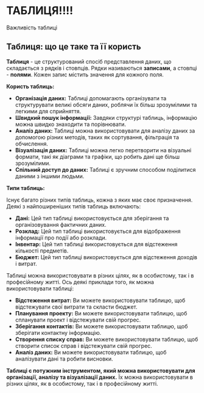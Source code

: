 # ТАБЛИЦЯ!!!!
Важливість таблиці
## Таблиця: що це таке та її користь

**Таблиця** - це структурований спосіб представлення даних, що складається з рядків і стовпців. Рядки називаються **записами**, а стовпці - **полями**. Кожен запис містить значення для кожного поля.

**Користь таблиць:**

* **Організація даних:** Таблиці  допомагають організувати та структурувати великі обсяги даних, роблячи їх більш зрозумілими та легкими для сприйняття.
* **Швидкий пошук інформації:** Завдяки структурі таблиць, інформацію можна швидко знаходити та порівнювати.
* **Аналіз даних:** Таблиці  можна використовувати для аналізу даних за допомогою різних методів, таких як сортування, фільтрація та обчислення.
* **Візуалізація даних:** Таблиці  можна легко перетворити на візуальні формати, такі як діаграми та графіки, що робить дані ще більш зрозумілими.
* **Спільний доступ до даних:** Таблиці  є зручним способом  поділитися даними з іншими людьми.

**Типи таблиць:**

Існує багато різних типів таблиць, кожна з яких має своє призначення. Деякі з найпоширеніших типів таблиць включають:

* **Дані:** Цей тип таблиці використовується для зберігання та організовування фактичних даних.
* **Розклад:** Цей тип таблиці використовується для відображення інформації про події або розклади.
* **Інвентар:** Цей тип таблиці використовується для відстеження кількості предметів.
* **Бюджет:** Цей тип таблиці використовується для відстеження доходів і витрат.

Таблиці  можна використовувати в різних цілях, як в особистому, так і в професійному житті. Ось деякі приклади того, як можна використовувати таблиці:

* **Відстеження витрат:** Ви можете використовувати таблицю, щоб відстежувати свої витрати та скласти бюджет.
* **Планування проекту:** Ви можете використовувати таблицю, щоб спланувати проект і відстежувати свій прогрес.
* **Зберігання контактів:** Ви можете використовувати таблицю, щоб зберігати контактну інформацію.
* **Створення списку справ:** Ви можете використовувати таблицю, щоб створити список справ і відстежувати свій прогрес.
* **Аналіз даних:** Ви можете використовувати таблицю, щоб аналізувати дані та робити висновки.

**Таблиці  є потужним інструментом, який можна використовувати для організації, аналізу та візуалізації даних.** Їх можна використовувати в різних цілях, як в особистому, так і в професійному житті.





